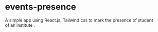 # events-presence
A simple app using  React.js, Tailwind.css to mark the presence of student of an institute .  

